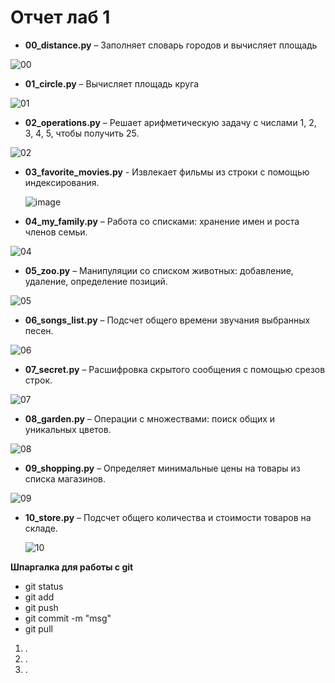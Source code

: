 # Отчет лаб 1

- **00_distance.py** – Заполняет словарь городов и вычисляет площадь

![00](https://github.com/user-attachments/assets/e79b9b2d-734a-4393-bde6-94a948e1db10)

- **01_circle.py** – Вычисляет площадь круга

![01](https://github.com/user-attachments/assets/adea4c43-38d5-4bfe-852f-c064fb0ce6dd)

- **02_operations.py** – Решает арифметическую задачу с числами 1, 2, 3, 4, 5, чтобы получить 25.
  
![02](https://github.com/user-attachments/assets/b7d7ba17-f56f-4eb8-bc45-c9d0e18ad75d)

  
- **03_favorite_movies.py** - Извлекает фильмы из строки с помощью индексирования.

  ![image](https://github.com/user-attachments/assets/99ca802b-4243-4c8f-a055-d5e95d607e24)


  
- **04_my_family.py** – Работа со списками: хранение имен и роста членов семьи.
  
![04](https://github.com/user-attachments/assets/e0116613-addb-4af0-89b4-a6e8a378c468)

  
- **05_zoo.py** – Манипуляции со списком животных: добавление, удаление, определение позиций.
  
![05](https://github.com/user-attachments/assets/27a23fec-8eae-4673-9e4c-1da125d84595)

  
- **06_songs_list.py** – Подсчет общего времени звучания выбранных песен.
  
![06](https://github.com/user-attachments/assets/68ac49b1-55d2-4d5a-aa2b-ab0d34741f8f)

  
- **07_secret.py** – Расшифровка скрытого сообщения с помощью срезов строк.
  
![07](https://github.com/user-attachments/assets/7d0e9719-a178-4b15-afd5-f9585165264b)

  
- **08_garden.py** – Операции с множествами: поиск общих и уникальных цветов.
  
![08](https://github.com/user-attachments/assets/51bc14fd-2d81-473c-841c-d68872516b6b)

  
- **09_shopping.py** – Определяет минимальные цены на товары из списка магазинов.
  
![09](https://github.com/user-attachments/assets/1d86a23c-9065-4c28-a371-5ebb87cbdc64)

  
- **10_store.py** – Подсчет общего количества и стоимости товаров на складе.
  
  ![10](https://github.com/user-attachments/assets/4a8d5df0-299f-4353-87a2-2d1a22b75062)

**Шпаргалка для работы с git**
 * git status
 * git add <file>
 * git push
 * git commit -m "msg"
 * git pull


1. []().
2. []().
3. []().

    

